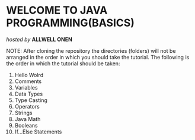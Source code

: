 # <b>WELCOME TO JAVA PROGRAMMING(BASICS)</b>

<p><i>hosted by</i> <b>ALLWELL ONEN</b></p>

<p>NOTE: After cloning the repository the directories (folders) will not be arranged in the order in which you should take the tutorial. The following is the order in which the tutorial should be taken:</p>
<ol>
    <li>Hello Wolrd</li>
    <li>Comments</li>
    <li>Variables</li>
    <li>Data Types</li>
    <li>Type Casting</li>
    <li>Operators</li>
    <li>Strings</li>
    <li>Java Math</li>
    <li>Booleans</li>
    <li>If...Else Statements</li>
</ol>
